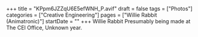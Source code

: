 +++
title = "KPpm6JZZqU6E5efWNH_P.avif"
draft = false
tags = ["Photos"]
categories = ["Creative Engineering"]
pages = ["Willie Rabbit (Animatronic)"]
startDate = ""
+++
Willie Rabbit Presumably being made at The CEI Office, Unknown year.
